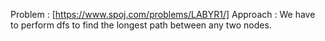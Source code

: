 Problem : [https://www.spoj.com/problems/LABYR1/]
Approach : We have to perform dfs to find the longest path between any two nodes.
